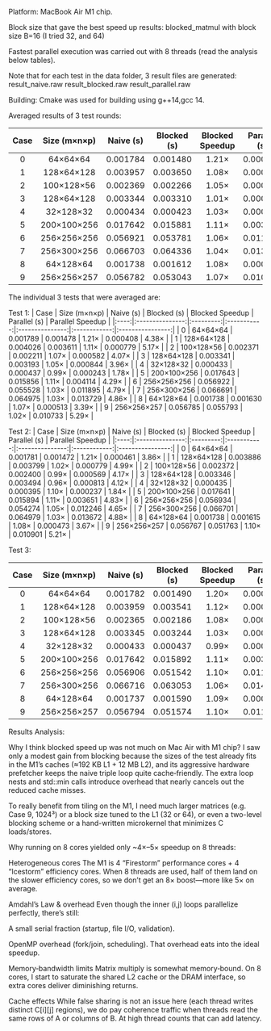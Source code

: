 Platform: MacBook Air M1 chip.

Block size that gave the best speed up results: blocked_matmul with block size B=16 (I tried 32, and 64)

Fastest parallel execution was carried out with 8 threads (read the analysis below tables).

Note that for each test in the data folder, 3 result files are generated: 
result_naive.raw
result_blocked.raw
result_parallel.raw

Building: Cmake was used for building using g++14,gcc 14.

Averaged results of 3 test rounds: 

| Case | Size (m×n×p)    | Naive (s) | Blocked (s) | Blocked Speedup | Parallel (s) | Parallel Speedup |
|:----:|:---------------:|:---------:|:-----------:|:---------------:|:------------:|:----------------:|
|  0   |    64×64×64     | 0.001784  |   0.001480  |   1.21×         |  0.000437    |   4.09×          |
|  1   |   128×64×128    | 0.003957  |   0.003650  |   1.08×         |  0.000848    |   4.73×          |
|  2   |   100×128×56    | 0.002369  |   0.002266  |   1.05×         |  0.000575    |   4.12×          |
|  3   |   128×64×128    | 0.003344  |   0.003310  |   1.01×         |  0.000824    |   4.06×          |
|  4   |    32×128×32    | 0.000434  |   0.000423  |   1.03×         |  0.000243    |   1.79×          |
|  5   |   200×100×256   | 0.017642  |   0.015881  |   1.11×         |  0.003823    |   4.63×          |
|  6   |   256×256×256   | 0.056921  |   0.053781  |   1.06×         |  0.011920    |   4.78×          |
|  7   |   256×300×256   | 0.066703  |   0.064336  |   1.04×         |  0.013929    |   4.79×          |
|  8   |    64×128×64    | 0.001738  |   0.001612  |   1.08×         |  0.000505    |   3.45×          |
|  9   |   256×256×257   | 0.056782  |   0.053043  |   1.07×         |  0.010905    |   5.21×          |


The individual 3 tests that were averaged are: 

Test 1: 
| Case | Size (m×n×p)    | Naive (s) | Blocked (s) | Blocked Speedup | Parallel (s) | Parallel Speedup |
|:----:|:---------------:|:---------:|:-----------:|:---------------:|:------------:|:----------------:|
|  0   |    64×64×64     | 0.001789  |   0.001478  |   1.21×         |  0.000408    |   4.38×          |
|  1   |   128×64×128    | 0.004026  |   0.003611  |   1.11×         |  0.000779    |   5.17×          |
|  2   |   100×128×56    | 0.002371  |   0.002211  |   1.07×         |  0.000582    |   4.07×          |
|  3   |   128×64×128    | 0.003341  |   0.003193  |   1.05×         |  0.000844    |   3.96×          |
|  4   |    32×128×32    | 0.000433  |   0.000437  |   0.99×         |  0.000243    |   1.78×          |
|  5   |   200×100×256   | 0.017643  |   0.015856  |   1.11×         |  0.004114    |   4.29×          |
|  6   |   256×256×256   | 0.056922  |   0.055528  |   1.03×         |  0.011895    |   4.79×          |
|  7   |   256×300×256   | 0.066691  |   0.064975  |   1.03×         |  0.013729    |   4.86×          |
|  8   |    64×128×64    | 0.001738  |   0.001630  |   1.07×         |  0.000513    |   3.39×          |
|  9   |   256×256×257   | 0.056785  |   0.055793  |   1.02×         |  0.010733    |   5.29×          |

Test 2: 
| Case | Size (m×n×p)    | Naive (s) | Blocked (s) | Blocked Speedup | Parallel (s) | Parallel Speedup |
|:----:|:---------------:|:---------:|:-----------:|:---------------:|:------------:|:----------------:|
|  0   |    64×64×64     | 0.001781  |   0.001472  |   1.21×         |  0.000461    |   3.86×          |
|  1   |   128×64×128    | 0.003886  |   0.003799  |   1.02×         |  0.000779    |   4.99×          |
|  2   |   100×128×56    | 0.002372  |   0.002400  |   0.99×         |  0.000569    |   4.17×          |
|  3   |   128×64×128    | 0.003346  |   0.003494  |   0.96×         |  0.000813    |   4.12×          |
|  4   |    32×128×32    | 0.000435  |   0.000395  |   1.10×         |  0.000237    |   1.84×          |
|  5   |   200×100×256   | 0.017641  |   0.015894  |   1.11×         |  0.003651    |   4.83×          |
|  6   |   256×256×256   | 0.056934  |   0.054274  |   1.05×         |  0.012246    |   4.65×          |
|  7   |   256×300×256   | 0.066701  |   0.064979  |   1.03×         |  0.013672    |   4.88×          |
|  8   |    64×128×64    | 0.001738  |   0.001615  |   1.08×         |  0.000473    |   3.67×          |
|  9   |   256×256×257   | 0.056767  |   0.051763  |   1.10×         |  0.010901    |   5.21×          |

Test 3:

| Case | Size (m×n×p)    | Naive (s) | Blocked (s) | Blocked Speedup | Parallel (s) | Parallel Speedup |
|:----:|:---------------:|:---------:|:-----------:|:---------------:|:------------:|:----------------:|
|  0   |    64×64×64     | 0.001782  |   0.001490  |   1.20×         |  0.000443    |   4.02×          |
|  1   |   128×64×128    | 0.003959  |   0.003541  |   1.12×         |  0.000985    |   4.02×          |
|  2   |   100×128×56    | 0.002365  |   0.002186  |   1.08×         |  0.000575    |   4.11×          |
|  3   |   128×64×128    | 0.003345  |   0.003244  |   1.03×         |  0.000815    |   4.10×          |
|  4   |    32×128×32    | 0.000433  |   0.000437  |   0.99×         |  0.000248    |   1.75×          |
|  5   |   200×100×256   | 0.017642  |   0.015892  |   1.11×         |  0.003705    |   4.76×          |
|  6   |   256×256×256   | 0.056906  |   0.051542  |   1.10×         |  0.011620    |   4.90×          |
|  7   |   256×300×256   | 0.066716  |   0.063053  |   1.06×         |  0.014385    |   4.64×          |
|  8   |    64×128×64    | 0.001737  |   0.001590  |   1.09×         |  0.000529    |   3.28×          |
|  9   |   256×256×257   | 0.056794  |   0.051574  |   1.10×         |  0.011080    |   5.13×          |


Results Analysis: 

Why I think blocked speed up was not much on Mac Air with M1 chip? I saw only a modest gain from blocking because the sizes of the test already fits in the M1’s caches (≈192 KB L1 + 12 MB L2), and its aggressive hardware prefetcher keeps the naive triple loop quite cache‐friendly. The extra loop nests and std::min calls introduce overhead that nearly cancels out the reduced cache misses.

To really benefit from tiling on the M1, I need much larger matrices (e.g. Case 9, 1024³) or a block size tuned to the L1 (32 or 64), or even a two-level blocking scheme or a hand-written microkernel that minimizes C loads/stores.


Why running on 8 cores yielded only ~4×–5× speedup on 8 threads: 

Heterogeneous cores
The M1 is 4 “Firestorm” performance cores + 4 “Icestorm” efficiency cores. When 8 threads are used, half of them land on the slower efficiency cores, so we don’t get an 8× boost—more like 5× on average.

Amdahl’s Law & overhead
Even though the inner (i,j) loops parallelize perfectly, there’s still:

A small serial fraction (startup, file I/O, validation).

OpenMP overhead (fork/join, scheduling).
That overhead eats into the ideal speedup.

Memory‐bandwidth limits
Matrix multiply is somewhat memory‐bound. On 8 cores, I start to saturate the shared L2 cache or the DRAM interface, so extra cores deliver diminishing returns.

Cache effects
While false sharing is not an issue here (each thread writes distinct C[i][j] regions), we do pay coherence traffic when threads read the same rows of A or columns of B. At high thread counts that can add latency.
